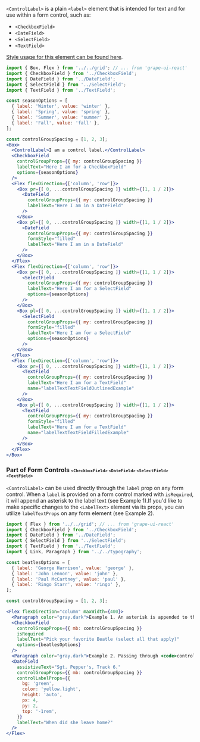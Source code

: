 `<ControlLabel>` is a plain `<label>` element that is intended for text and for use within a form control, such as:
* `<CheckboxField>`
* `<DateField>`
* `<SelectField>`
* `<TextField>`

[Style usage for this element can be found here](https://material.io/components/text-fields/#anatomy).

```jsx inside Markdown
import { Box, Flex } from '../../grid'; // ... from 'grape-ui-react'
import { CheckboxField } from '../CheckboxField';
import { DateField } from '../DateField';
import { SelectField } from '../SelectField';
import { TextField } from '../TextField';

const seasonOptions = [
  { label: 'Winter', value: 'winter' },
  { label: 'Spring', value: 'spring' },
  { label: 'Summer', value: 'summer' },
  { label: 'Fall', value: 'fall' },
];

const controlGroupSpacing = [1, 2, 3];
<Box>
  <ControlLabel>I am a control label.</ControlLabel>
  <CheckboxField
    controlGroupProps={{ my: controlGroupSpacing }}
    labelText="Here I am for a CheckboxField"
    options={seasonOptions}
  />
  <Flex flexDirection={['column', 'row']}>
    <Box pr={[ 0, ...controlGroupSpacing ]} width={[1, 1 / 2]}>
      <DateField
        controlGroupProps={{ my: controlGroupSpacing }}
        labelText="Here I am in a DateField"
      />
    </Box>
    <Box pl={[ 0, ...controlGroupSpacing ]} width={[1, 1 / 2]}>
      <DateField
        controlGroupProps={{ my: controlGroupSpacing }}
        formStyle="filled"
        labelText="Here I am in a DateField"
      />
    </Box>
  </Flex>
  <Flex flexDirection={['column', 'row']}>
    <Box pr={[ 0, ...controlGroupSpacing ]} width={[1, 1 / 2]}>
      <SelectField
        controlGroupProps={{ my: controlGroupSpacing }}
        labelText="Here I am for a SelectField"
        options={seasonOptions}
      />
    </Box>
    <Box pl={[ 0, ...controlGroupSpacing ]} width={[1, 1 / 2]}>
      <SelectField
        controlGroupProps={{ my: controlGroupSpacing }}
        formStyle="filled"
        labelText="Here I am for a SelectField"
        options={seasonOptions}
      />
    </Box>
  </Flex>
  <Flex flexDirection={['column', 'row']}>
    <Box pr={[ 0, ...controlGroupSpacing ]} width={[1, 1 / 2]}>
      <TextField
        controlGroupProps={{ my: controlGroupSpacing }}
        labelText="Here I am for a TextField"
        name="labelTextTextFieldOutlinedExample"
      />
    </Box>
    <Box pl={[ 0, ...controlGroupSpacing ]} width={[1, 1 / 2]}>
      <TextField
        controlGroupProps={{ my: controlGroupSpacing }}
        formStyle="filled"
        labelText="Here I am for a TextField"
        name="labelTextTextFieldFilledExample"
      />
    </Box>
  </Flex>
</Box>
```

### Part of Form Controls <span style="font-size: 0.8rem">`<CheckboxField>` `<DateField>` `<SelectField>` `<TextField>`</span>

`<ControlLabel>` can be used directly through the `label` prop on any form control.  When a `label` is provided on a form control marked with `isRequired`, it will append an asterisk to the label text (see Example 1).If you'd like to make specific changes to the `<LabelText>` element via its props, you can utilize `labelTextProps` on any form element (see Example 2).

```jsx inside Markdown
import { Flex } from '../../grid'; // ... from 'grape-ui-react'
import { CheckboxField } from '../CheckboxField';
import { DateField } from '../DateField';
import { SelectField } from '../SelectField';
import { TextField } from '../TextField';
import { Link, Paragraph } from '../../typography';

const beatlesOptions = [
  { label: 'George Harrison', value: 'george' },
  { label: 'John Lennon', value: 'john' },
  { label: 'Paul McCartney', value: 'paul' },
  { label: 'Ringo Starr', value: 'ringo' },
];

const controlGroupSpacing = [1, 2, 3];

<Flex flexDirection="column" maxWidth={400}>
  <Paragraph color="gray.dark">Example 1. An asterisk is appended to the end:</Paragraph>
  <CheckboxField
    controlGroupProps={{ mb: controlGroupSpacing }}
    isRequired
    labelText="Pick your favorite Beatle (select all that apply)"
    options={beatlesOptions}
  />
  <Paragraph color="gray.dark">Example 2. Passing through <code>controlLabelProps</code>:</Paragraph>
  <DateField
    assistiveText="Sgt. Pepper's, Track 6."
    controlGroupProps={{ mb: controlGroupSpacing }}
    controlLabelProps={{
      bg: 'green',
      color: 'yellow.light',
      height: 'auto',
      px: 4,
      py: 2,
      top: '-1rem',
    }}
    labelText="When did she leave home?"
  />
</Flex>
```
